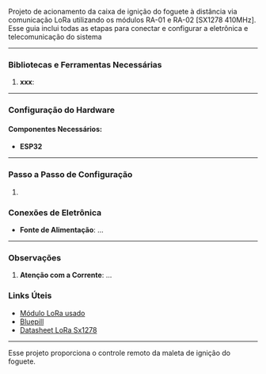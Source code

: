 Projeto de acionamento da caixa de ignição do foguete à distância via comunicação LoRa utilizando os módulos RA-01 e RA-02 [SX1278 410MHz]. Esse guia inclui todas as etapas para conectar e configurar a eletrônica e telecomunicação do sistema

---



### Bibliotecas e Ferramentas Necessárias

1. **xxx**:
---

### Configuração do Hardware

#### Componentes Necessários:
- **ESP32**

---

### Passo a Passo de Configuração

1. 

### Conexões de Eletrônica

- **Fonte de Alimentação**: ...
---

### Observações

1. **Atenção com a Corrente**: ...

### Links Úteis

- [Módulo LoRa usado](https://www.fermarc.com/modulo-lora-ra-01-sx1278-410mhz-a-525mhz-com-antena)
- [Bluepill](https://embarcados.com.br/blue-pill-stm32f103c8t6/)
- [Datasheet LoRa Sx1278](https://cdn.awsli.com.br/945/945993/arquivos/LORA%20RA-01.pdf)

---

Esse projeto proporciona o controle remoto da maleta de ignição do foguete.
